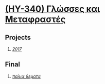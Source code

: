 # [(HY-340) Γλώσσες και Μεταφραστές](http://www.csd.uoc.gr/~hy340/)

## Projects

1. _[2017](https://github.com/keybraker/Computer-Science-Department-Wiki/tree/master/ΜΑΘΗΜΑΤΑ/ΗΥ-340/PROJECTS/Alpha-Compiler)_

## Final

1. _[παλια θεματα](https://github.com/keybraker/Computer-Science-Department-Wiki/tree/master/ΜΑΘΗΜΑΤΑ/ΗΥ-340/ΠΑΛΙΑ_ΘΕΜΑΤΑ)_
